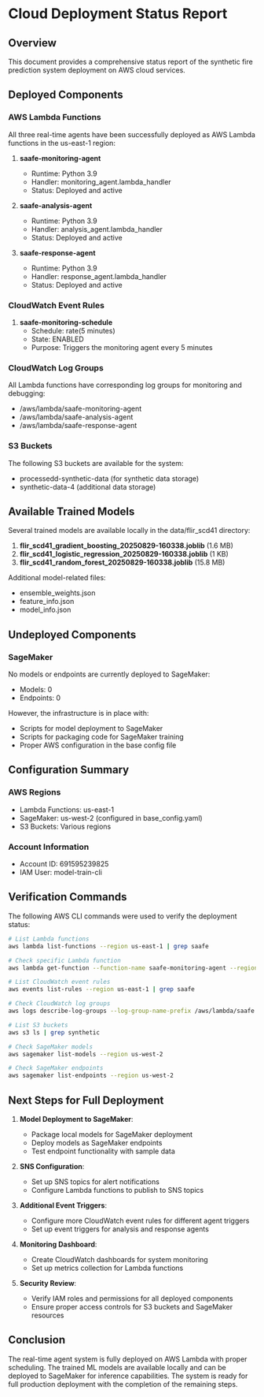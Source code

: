 # Cloud Deployment Status Report

## Overview
This document provides a comprehensive status report of the synthetic fire prediction system deployment on AWS cloud services.

## Deployed Components

### AWS Lambda Functions
All three real-time agents have been successfully deployed as AWS Lambda functions in the us-east-1 region:

1. **saafe-monitoring-agent**
   - Runtime: Python 3.9
   - Handler: monitoring_agent.lambda_handler
   - Status: Deployed and active

2. **saafe-analysis-agent**
   - Runtime: Python 3.9
   - Handler: analysis_agent.lambda_handler
   - Status: Deployed and active

3. **saafe-response-agent**
   - Runtime: Python 3.9
   - Handler: response_agent.lambda_handler
   - Status: Deployed and active

### CloudWatch Event Rules
1. **saafe-monitoring-schedule**
   - Schedule: rate(5 minutes)
   - State: ENABLED
   - Purpose: Triggers the monitoring agent every 5 minutes

### CloudWatch Log Groups
All Lambda functions have corresponding log groups for monitoring and debugging:
- /aws/lambda/saafe-monitoring-agent
- /aws/lambda/saafe-analysis-agent
- /aws/lambda/saafe-response-agent

### S3 Buckets
The following S3 buckets are available for the system:
- processedd-synthetic-data (for synthetic data storage)
- synthetic-data-4 (additional data storage)

## Available Trained Models
Several trained models are available locally in the data/flir_scd41 directory:

1. **flir_scd41_gradient_boosting_20250829-160338.joblib** (1.6 MB)
2. **flir_scd41_logistic_regression_20250829-160338.joblib** (1 KB)
3. **flir_scd41_random_forest_20250829-160338.joblib** (15.8 MB)

Additional model-related files:
- ensemble_weights.json
- feature_info.json
- model_info.json

## Undeployed Components

### SageMaker
No models or endpoints are currently deployed to SageMaker:
- Models: 0
- Endpoints: 0

However, the infrastructure is in place with:
- Scripts for model deployment to SageMaker
- Scripts for packaging code for SageMaker training
- Proper AWS configuration in the base config file

## Configuration Summary

### AWS Regions
- Lambda Functions: us-east-1
- SageMaker: us-west-2 (configured in base_config.yaml)
- S3 Buckets: Various regions

### Account Information
- Account ID: 691595239825
- IAM User: model-train-cli

## Verification Commands

The following AWS CLI commands were used to verify the deployment status:

```bash
# List Lambda functions
aws lambda list-functions --region us-east-1 | grep saafe

# Check specific Lambda function
aws lambda get-function --function-name saafe-monitoring-agent --region us-east-1

# List CloudWatch event rules
aws events list-rules --region us-east-1 | grep saafe

# Check CloudWatch log groups
aws logs describe-log-groups --log-group-name-prefix /aws/lambda/saafe --region us-east-1

# List S3 buckets
aws s3 ls | grep synthetic

# Check SageMaker models
aws sagemaker list-models --region us-west-2

# Check SageMaker endpoints
aws sagemaker list-endpoints --region us-west-2
```

## Next Steps for Full Deployment

1. **Model Deployment to SageMaker**:
   - Package local models for SageMaker deployment
   - Deploy models as SageMaker endpoints
   - Test endpoint functionality with sample data

2. **SNS Configuration**:
   - Set up SNS topics for alert notifications
   - Configure Lambda functions to publish to SNS topics

3. **Additional Event Triggers**:
   - Configure more CloudWatch event rules for different agent triggers
   - Set up event triggers for analysis and response agents

4. **Monitoring Dashboard**:
   - Create CloudWatch dashboards for system monitoring
   - Set up metrics collection for Lambda functions

5. **Security Review**:
   - Verify IAM roles and permissions for all deployed components
   - Ensure proper access controls for S3 buckets and SageMaker resources

## Conclusion

The real-time agent system is fully deployed on AWS Lambda with proper scheduling. The trained ML models are available locally and can be deployed to SageMaker for inference capabilities. The system is ready for full production deployment with the completion of the remaining steps.